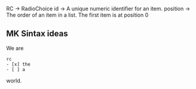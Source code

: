 RC -> RadioChoice
id -> A unique numeric identifier for an item.
position -> The order of an item in a list. The first item is at position 0

## MK Sintax ideas 

We are
```hw
rc
- [x] the
- [ ] a
```
world.